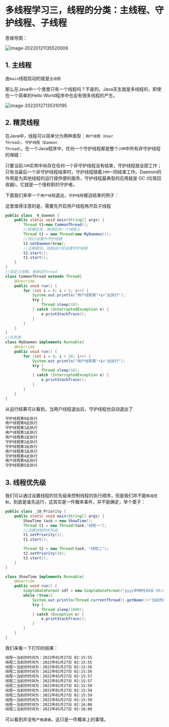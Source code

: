 # 多线程学习三，线程的分类：主线程、守护线程、子线程

思维导图：

![image-20220121135520006](https://gitee.com/fengxian_duck/resources/raw/master/202201211355118.png)

## 1. 主线程

由<code>main</code>线程启动的就是<code>主线程</code>

那么在Java中一个类里只有一个线程吗？不是的，Java天生就是多线程的，即使在一个简单的Hello World程序中也会有很多线程的产生。

![image-20220127135310195](https://gitee.com/fengxian_duck/resources/raw/master/202201271353331.png)



## 2. 精灵线程

在Java中，线程可以简单分为两种类型：<code>用户线程（User Thread）</code>、<code>守护线程（Daemon Thread）</code>。在一个Java程序中，任何一个守护线程都是整个<code>JVM</code>中所有非守护线程的保姆：

只要当前<code>JVM</code>实例中尚存在任何一个非守护线程没有结束，守护线程就全部工作；只有当最后一个非守护线程结束时，守护线程随着<code>JVM</code>一同结束工作。Daemon的作用是为其他线程的运行提供便利服务，守护线程最典型的应用就是 GC (垃圾回收器)，它就是一个很称职的守护者。

下面我们来举一个<code>用户线程</code>退出，<code>守护线程</code>被迫结束的例子：

这里值得注意的是，需要先开启用户线程再开启子线程

```java
public class _9_daemon {
    public static void main(String[] args) {
        Thread t1=new CommonThread();
        //新建任务、再绑定到一个线程上
        Thread t2 = new Thread(new MyDaemon());
        //将t2设置为守护线程
        t2.setDaemon(true);
        //正确做法，线程运行前设置守护线程
        t2.start();
        t1.start();
    }
}
//自定义线程，继承自Thread
class CommonThread extends Thread{
    @Override
    public void run() {
        for (int i = 0; i < 5; i++) {
            System.out.println("用户线程第"+i+"此执行");
            try {
                Thread.sleep(10);
            } catch (InterruptedException e) {
                e.printStackTrace();
            }
        }
    }
}
//任务类
class MyDaemon implements Runnable{
    @Override
    public void run() {
        for (int i = 0; i < 20; i++) {
            System.out.println("用户线程第"+i+"此执行");
            try {
                Thread.sleep(10);
            } catch (InterruptedException e) {
                e.printStackTrace();
            }
        }
    }
}
```

从运行结果可以看到，当用户线程退出后，守护线程也自动退出了

```css
守护线程第0此执行
用户线程第0此执行
守护线程第1此执行
用户线程第1此执行
用户线程第2此执行
守护线程第2此执行
守护线程第3此执行
用户线程第3此执行
守护线程第4此执行
用户线程第4此执行
守护线程第5此执行
```

## 3. 线程优先级

我们可以通过设置线程的优先级来控制线程的执行顺序，但是我们并不能<code>精准控制</code>，到底是谁先运行，这其实是一件概率事件，并不能确定，举个栗子：

```java
public class _10_Priority {
    public static void main(String[] args) {
        ShowTime task = new ShowTime();
        Thread t1 = new Thread(task,"线程一");
        //设置线程的优先级
        t1.setPriority(1);
        t1.start();

        Thread t2 = new Thread(task, "线程二");
        t2.setPriority(10);
        t2.start();
    }
}

class ShowTime implements Runnable{
    @Override
    public void run() {
        SimpleDateFormat sdf = new SimpleDateFormat("yyyy年MM月dd日 hh:mm:ss");
        while (true){
            System.out.println(Thread.currentThread().getName()+"当前的时间为："+sdf.format(System.currentTimeMillis()));
            try {
            	Thread.sleep(1000);
            } catch (Exception e) {
            	e.printStackTrace();
            }
        }
    }
}

```

我们来看一下打印的结果：

```xml
线程一当前的时间为：2022年01月27日 02:15:55
线程二当前的时间为：2022年01月27日 02:15:55
线程一当前的时间为：2022年01月27日 02:15:56
线程二当前的时间为：2022年01月27日 02:15:56
线程一当前的时间为：2022年01月27日 02:15:57
线程二当前的时间为：2022年01月27日 02:15:57
线程二当前的时间为：2022年01月27日 02:15:58
线程一当前的时间为：2022年01月27日 02:15:58
线程二当前的时间为：2022年01月27日 02:15:59
线程一当前的时间为：2022年01月27日 02:15:59
线程一当前的时间为：2022年01月27日 02:16:00
线程二当前的时间为：2022年01月27日 02:16:00
```

可以看到并没有<code>严格遵循</code>，这只是一件概率上的事情。











































